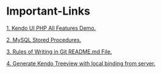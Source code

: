 # Important-Links

[1. Kendo UI PHP All Features Demo.](http://demos.telerik.com/php-ui/)



[2. MySQL Stored Procedures.](http://www.mysqltutorial.org/mysql-stored-procedure-tutorial.aspx)


[3. Rules of Writing in Git README.md File.](https://github.com/adam-p/markdown-here/wiki/Markdown-Cheatsheet)

[4. Generate Kendo Treeview with local binding from server.](http://docs.telerik.com/kendo-ui/php/widgets/treeview/local-binding)
